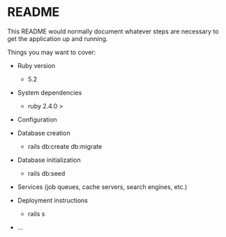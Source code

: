 # README

This README would normally document whatever steps are necessary to get the
application up and running.

Things you may want to cover:

* Ruby version
  - 5.2

* System dependencies
  - ruby 2.4.0 >

* Configuration

* Database creation
  - rails db:create db:migrate

* Database initialization
  - rails db:seed


* Services (job queues, cache servers, search engines, etc.)

* Deployment instructions
  - rails s

* ...
